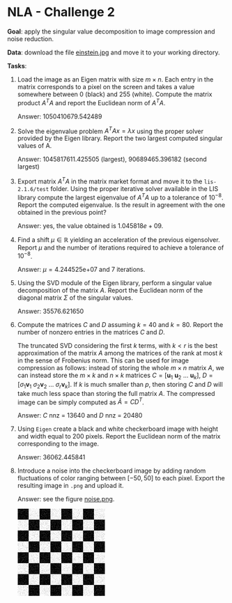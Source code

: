 # NLA - Challenge 2

**Goal**: apply the singular value decomposition to image compression and noise reduction.

**Data**: download the file [einstein.jpg][1] and move it to your working directory.

**Tasks**:
1. Load the image as an Eigen matrix with size $m \times n$.
   Each entry in the matrix corresponds to a pixel on the screen and takes a value somewhere between 0 
   (black) and 255 (white).
   Compute the matrix product $A^{T}A$ and report the Euclidean norm of $A^{T}A$.
   
   Answer: $1050410679.542489$
2. Solve the eigenvalue problem $A^{T}Ax = \lambda x$ using the proper solver provided by the Eigen library.
   Report the two largest computed singular values of A.

   Answer: $1045817611.425505$ (largest), $90689465.396182$ (second largest)
3. Export matrix $A^{T}A$ in the matrix market format and move it to the `lis-2.1.6/test` folder.
   Using the proper iterative solver available in the LIS library compute the largest eigenvalue of $A^{T}A$
   up to a tolerance of $10^{-8}$. Report the computed eigenvalue. 
   Is the result in agreement with the one obtained in the previous point?

   Answer: yes, the value obtained is $1.045818e+09$.
4. Find a shift $\mu \in \mathbb{R}$ yielding an acceleration of the previous eigensolver.
   Report $\mu$ and the number of iterations required to achieve a tolerance of $10^{-8}$.

   Answer: $\mu = 4.244525\text{e+}07$ and $7$ iterations.
5. Using the SVD module of the Eigen library, perform a singular value decomposition of the
   matrix $A$. Report the Euclidean norm of the diagonal matrix $\Sigma$ of the singular values.

   Answer: $35576.621650$
6. Compute the matrices $C$ and $D$ assuming $k = 40$ and $k = 80$.
   Report the number of nonzero entries in the matrices $C$ and $D$.
   
   The truncated SVD considering the first $k$ terms, with $k < r$ is the best approximation of the matrix $A$
   among the matrices of the rank at most $k$ in the sense of Frobenius norm.
   This can be used for image compression as follows: instead of storing the whole $m \times n$ matrix $A$,
   we can instead store the $m \times k$ and $n \times k$ matrices
   $C = [\mathbf{u}_{1} \: \mathbf{u}_{2} \: \dots \: \mathbf{u}_{k}]$,
   $D = [\sigma_{1}\mathbf{v}_{1} \: \sigma_{2}\mathbf{v}_{2} \: \dots \: \sigma_{r}\mathbf{v}_{k}]$.
   If $k$ is much smaller than $p$, then storing $C$ and $D$ will take much less space than storing the full matrix $A$.
   The compressed image can be simply computed as $\tilde{A} = CD^{T}$.

   Answer: $C$ nnz = $13640$ and $D$ nnz = $20480$
8. Using `Eigen` create a black and white checkerboard image with height and width equal to 200 pixels.
   Report the Euclidean norm of the matrix corresponding to the image.

   Answer: $36062.445841$
9. Introduce a noise into the checkerboard image by adding random fluctuations 
   of color ranging between $[-50, 50]$ to each pixel.
   Export the resulting image in `.png` and upload it.

   Answer: see the figure [noise.png](resources/noise.png).
   
   <img alt="noise image" src="resources/noise.png">

[1]: https://upload.wikimedia.org/wikipedia/commons/thumb/d/d3/Albert_Einstein_Head.jpg/256px-Albert_Einstein_Head.jpg?20141125195928=&download=

